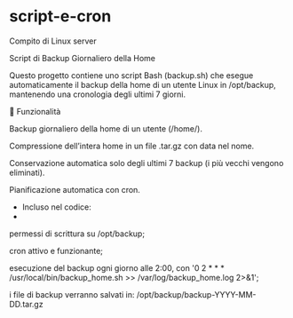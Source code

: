 # script-e-cron
Compito di Linux server

Script di Backup Giornaliero della Home

Questo progetto contiene uno script Bash (backup.sh) che esegue automaticamente il backup della home di un utente Linux in /opt/backup, mantenendo una cronologia degli ultimi 7 giorni.

📂 Funzionalità

Backup giornaliero della home di un utente (/home/<utente>).

Compressione dell’intera home in un file .tar.gz con data nel nome.

Conservazione automatica solo degli ultimi 7 backup (i più vecchi vengono eliminati).

Pianificazione automatica con cron.

- Incluso nel codice:
- 
permessi di scrittura su /opt/backup;

cron attivo e funzionante;

esecuzione del backup ogni giorno alle 2:00, con '0 2 * * * /usr/local/bin/backup_home.sh >> /var/log/backup_home.log 2>&1';

i file di backup verranno salvati in: /opt/backup/backup-YYYY-MM-DD.tar.gz
